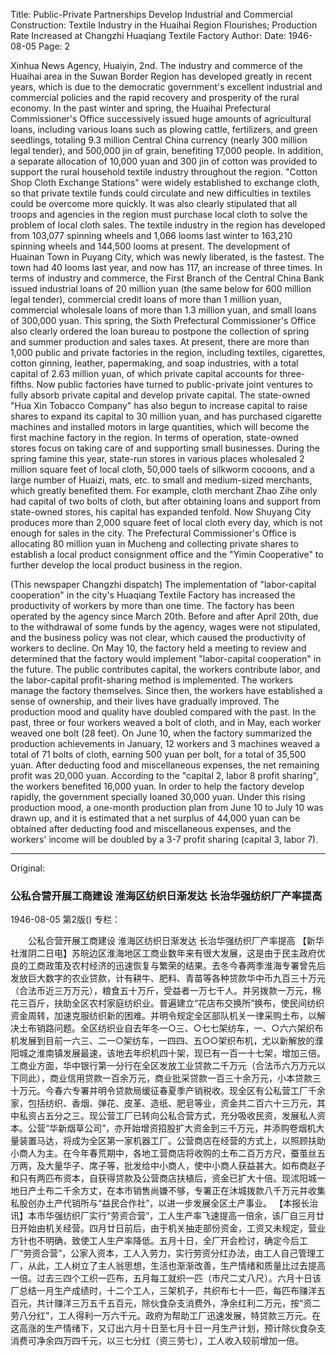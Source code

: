 Title: Public-Private Partnerships Develop Industrial and Commercial Construction: Textile Industry in the Huaihai Region Flourishes; Production Rate Increased at Changzhi Huaqiang Textile Factory
Author:
Date: 1946-08-05
Page: 2

Xinhua News Agency, Huaiyin, 2nd. The industry and commerce of the Huaihai area in the Suwan Border Region has developed greatly in recent years, which is due to the democratic government's excellent industrial and commercial policies and the rapid recovery and prosperity of the rural economy. In the past winter and spring, the Huaihai Prefectural Commissioner's Office successively issued huge amounts of agricultural loans, including various loans such as plowing cattle, fertilizers, and green seedlings, totaling 9.3 million Central China currency (nearly 300 million legal tender), and 500,000 jin of grain, benefiting 17,000 people. In addition, a separate allocation of 10,000 yuan and 300 jin of cotton was provided to support the rural household textile industry throughout the region. "Cotton Shop Cloth Exchange Stations" were widely established to exchange cloth, so that private textile funds could circulate and new difficulties in textiles could be overcome more quickly. It was also clearly stipulated that all troops and agencies in the region must purchase local cloth to solve the problem of local cloth sales. The textile industry in the region has developed from 103,077 spinning wheels and 1,066 looms last winter to 163,210 spinning wheels and 144,500 looms at present. The development of Huainan Town in Puyang City, which was newly liberated, is the fastest. The town had 40 looms last year, and now has 117, an increase of three times. In terms of industry and commerce, the First Branch of the Central China Bank issued industrial loans of 20 million yuan (the same below for 600 million legal tender), commercial credit loans of more than 1 million yuan, commercial wholesale loans of more than 1.3 million yuan, and small loans of 300,000 yuan. This spring, the Sixth Prefectural Commissioner's Office also clearly ordered the loan bureau to postpone the collection of spring and summer production and sales taxes. At present, there are more than 1,000 public and private factories in the region, including textiles, cigarettes, cotton ginning, leather, papermaking, and soap industries, with a total capital of 2.63 million yuan, of which private capital accounts for three-fifths. Now public factories have turned to public-private joint ventures to fully absorb private capital and develop private capital. The state-owned "Hua Xin Tobacco Company" has also begun to increase capital to raise shares to expand its capital to 30 million yuan, and has purchased cigarette machines and installed motors in large quantities, which will become the first machine factory in the region. In terms of operation, state-owned stores focus on taking care of and supporting small businesses. During the spring famine this year, state-run stores in various places wholesaled 2 million square feet of local cloth, 50,000 taels of silkworm cocoons, and a large number of Huaizi, mats, etc. to small and medium-sized merchants, which greatly benefited them. For example, cloth merchant Zhao Zihe only had capital of two bolts of cloth, but after obtaining loans and support from state-owned stores, his capital has expanded tenfold. Now Shuyang City produces more than 2,000 square feet of local cloth every day, which is not enough for sales in the city. The Prefectural Commissioner's Office is allocating 80 million yuan in Mucheng and collecting private shares to establish a local product consignment office and the "Yimin Cooperative" to further develop the local product business in the region.

(This newspaper Changzhi dispatch) The implementation of "labor-capital cooperation" in the city's Huaqiang Textile Factory has increased the productivity of workers by more than one time. The factory has been operated by the agency since March 20th. Before and after April 20th, due to the withdrawal of some funds by the agency, wages were not stipulated, and the business policy was not clear, which caused the productivity of workers to decline. On May 10, the factory held a meeting to review and determined that the factory would implement "labor-capital cooperation" in the future. The public contributes capital, the workers contribute labor, and the labor-capital profit-sharing method is implemented. The workers manage the factory themselves. Since then, the workers have established a sense of ownership, and their lives have gradually improved. The production mood and quality have doubled compared with the past. In the past, three or four workers weaved a bolt of cloth, and in May, each worker weaved one bolt (28 feet). On June 10, when the factory summarized the production achievements in January, 12 workers and 3 machines weaved a total of 71 bolts of cloth, earning 500 yuan per bolt, for a total of 35,500 yuan. After deducting food and miscellaneous expenses, the net remaining profit was 20,000 yuan. According to the "capital 2, labor 8 profit sharing", the workers benefited 16,000 yuan. In order to help the factory develop rapidly, the government specially loaned 30,000 yuan. Under this rising production mood, a one-month production plan from June 10 to July 10 was drawn up, and it is estimated that a net surplus of 44,000 yuan can be obtained after deducting food and miscellaneous expenses, and the workers' income will be doubled by a 3-7 profit sharing (capital 3, labor 7).



<hr /> 

Original: 


### 公私合营开展工商建设  淮海区纺织日渐发达  长治华强纺织厂产率提高

1946-08-05
第2版()
专栏：

　　公私合营开展工商建设
    淮海区纺织日渐发达
    长治华强纺织厂产率提高
    【新华社淮阴二日电】苏皖边区淮海地区工商业数年来有很大发展，这是由于民主政府优良的工商政策及农村经济的迅速恢复与繁荣的结果。去冬今春两季淮海专署曾先后发放巨大数字的农业贷款，计有耕牛、肥料、青苗等各种贷款华中币九百三十万元（合法币近三万万元），粮食五十万斤，受益者一万七千人。并另拨款一万元，棉花三百斤，扶助全区农村家庭纺织业。普遍建立“花店布交换所”换布，使民间纺织资金周转，加速克服纺织新的困难。并明令规定全区部队机关一律采购土布，以解决土布销路问题。全区纺织业自去年冬一○三、○七七架纺车，一、○六六架织布机发展到目前一六三、二一○架纺车，一四四、五○○架织布机，尤以新解放的濮阳城之淮南镇发展最速，该地去年织机四十架，现已有一百一十七架，增加三倍。工商业方面，华中银行第一分行在全区发放工业贷款二千万元（合法币六万万元以下同此），商业信用贷款一百余万元，商业批采贷款一百三十余万元，小本贷款三十万元。今春六专署并明令贷款局缓征春夏季产销税收。现全区有公私营工厂千余家，包括纺织、香烟、弹花、皮革、造纸、肥皂等业，资金共二百六十三万元，其中私资占五分之三。现公营工厂已转向公私合营方式，充分吸收民资，发展私人资本。公营“华新烟草公司”，亦开始增资招股扩大资金到三千万元，并添购卷烟机大量装置马达，将成为全区第一家机器工厂。公营商店在经营的方式上，以照顾扶助小商人为主。在今年春荒期中，各地工营商店将收购的土布二百万方尺，蚕茧丝五万两，及大量华子、席子等，批发给中小商人，使中小商人获益甚大。如布商赵子和只有两匹布资本，自获得贷款及公营商店扶植后，资金已扩大十倍。现沭阳城一地日产土布二千余方丈，在本市销售尚嫌不够，专署正在沐城拨款八千万元并收集私股创办土产代销所与“益民合作社”，以进一步发展全区土产事业。
    【本报长治讯】本市华强纺织厂实行“劳资合营”，工人生产率飞速提高一倍余，该厂自三月廿日开始由机关经营。四月廿日前后，由于机关抽走部份资金，工资又未规定，营业方针也不明确，致使工人生产率降低。五月十日，全厂开会检讨，确定今后工厂“劳资合营”，公家入资本，工人入劳力，实行劳资分红办法，由工人自己管理工厂，从此，工人树立了主人翁思想，生活也渐渐改善，生产情绪和质量比过去提高一倍。过去三四个工织一匹布，五月每工就织一匹（市尺二丈八尺）。六月十日该厂总结一月生产成绩时，十二个工人，三架机子，共织布七十一匹，每匹布赚洋五百元，共计赚洋三万五千五百元，除伙食杂支消费外，净余红利二万元，按“资二劳八分红”，工人得利一万六千元。政府为帮助工厂迅速发展，特贷款三万元。在这高涨的生产情绪下，又订出六月十日至七月十日一月生产计划，预计除伙食杂支消费可净余四万四千元，以三七分红（资三劳七），工人收入较前增加一倍。
